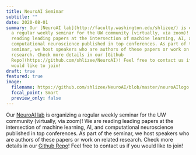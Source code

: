 ```yaml
---
title: NeuroAI Seminar
subtitle: ""
date: 2020-08-01
summary: Our [NeuroAI lab](http://faculty.washington.edu/shlizee/) is organizing
  a regular weekly seminar for the UW community (virtually, via zoom)! We are
  reading leading papers at the intersection of machine learning, AI, and
  computational neuroscience published in top conferences. As part of the
  seminar, we host speakers who are authors of these papers or work on related
  research. Check more details in our [Github
  Repo](https://github.com/shlizee/NeuroAI)! Feel free to contact us if you
  would like to join!
draft: true
featured: true
image:
  filename: https://github.com/shlizee/NeuroAI/blob/master/neuroAIlogo.png?raw=true
  focal_point: Smart
  preview_only: false
---
```

Our [NeuroAI lab](http://faculty.washington.edu/shlizee/) is organizing a regular weekly seminar for the UW community (virtually, via zoom)! We are reading leading papers at the intersection of machine learning, AI, and computational neuroscience published in top conferences. As part of the seminar, we host speakers who are authors of these papers or work on related research. Check more details in our [Github Repo](https://github.com/shlizee/NeuroAI)! Feel free to contact us if you would like to join!
